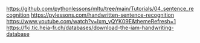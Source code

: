 https://github.com/pythonlessons/mltu/tree/main/Tutorials/04_sentence_recognition
https://pylessons.com/handwritten-sentence-recognition
https://www.youtube.com/watch?v=Ixm_yQYK09E&themeRefresh=1
https://fki.tic.heia-fr.ch/databases/download-the-iam-handwriting-database
